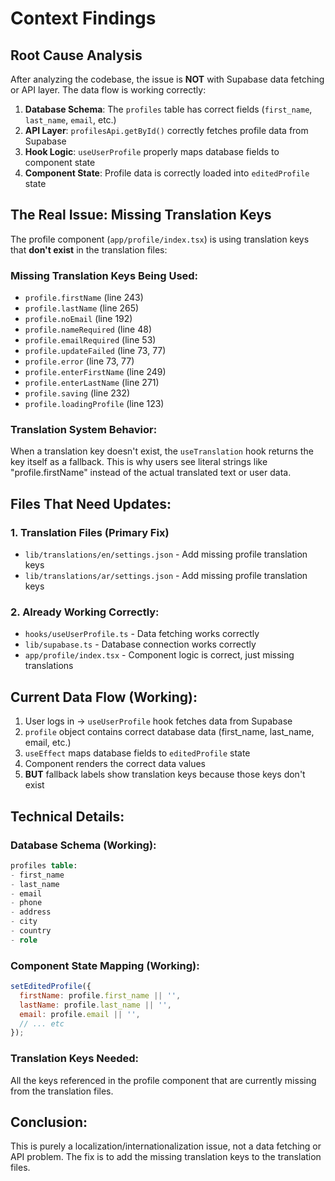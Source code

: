 # Context Findings

## Root Cause Analysis

After analyzing the codebase, the issue is **NOT** with Supabase data fetching or API layer. The data flow is working correctly:

1. **Database Schema**: The `profiles` table has correct fields (`first_name`, `last_name`, `email`, etc.)
2. **API Layer**: `profilesApi.getById()` correctly fetches profile data from Supabase
3. **Hook Logic**: `useUserProfile` properly maps database fields to component state
4. **Component State**: Profile data is correctly loaded into `editedProfile` state

## The Real Issue: Missing Translation Keys

The profile component (`app/profile/index.tsx`) is using translation keys that **don't exist** in the translation files:

### Missing Translation Keys Being Used:
- `profile.firstName` (line 243)
- `profile.lastName` (line 265) 
- `profile.noEmail` (line 192)
- `profile.nameRequired` (line 48)
- `profile.emailRequired` (line 53)
- `profile.updateFailed` (line 73, 77)
- `profile.error` (line 73, 77)
- `profile.enterFirstName` (line 249)
- `profile.enterLastName` (line 271)
- `profile.saving` (line 232)
- `profile.loadingProfile` (line 123)

### Translation System Behavior:
When a translation key doesn't exist, the `useTranslation` hook returns the key itself as a fallback. This is why users see literal strings like "profile.firstName" instead of the actual translated text or user data.

## Files That Need Updates:

### 1. Translation Files (Primary Fix)
- `lib/translations/en/settings.json` - Add missing profile translation keys
- `lib/translations/ar/settings.json` - Add missing profile translation keys

### 2. Already Working Correctly:
- `hooks/useUserProfile.ts` - Data fetching works correctly
- `lib/supabase.ts` - Database connection works correctly
- `app/profile/index.tsx` - Component logic is correct, just missing translations

## Current Data Flow (Working):
1. User logs in → `useUserProfile` hook fetches data from Supabase
2. `profile` object contains correct database data (first_name, last_name, email, etc.)
3. `useEffect` maps database fields to `editedProfile` state
4. Component renders the correct data values
5. **BUT** fallback labels show translation keys because those keys don't exist

## Technical Details:

### Database Schema (Working):
```sql
profiles table:
- first_name
- last_name  
- email
- phone
- address
- city
- country
- role
```

### Component State Mapping (Working):
```javascript
setEditedProfile({
  firstName: profile.first_name || '',
  lastName: profile.last_name || '',
  email: profile.email || '',
  // ... etc
});
```

### Translation Keys Needed:
All the keys referenced in the profile component that are currently missing from the translation files.

## Conclusion:
This is purely a localization/internationalization issue, not a data fetching or API problem. The fix is to add the missing translation keys to the translation files.